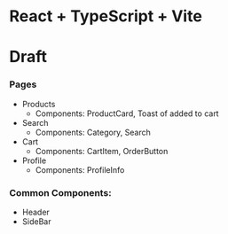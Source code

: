 # React + TypeScript + Vite


# Draft

### Pages

- Products
    - Components: ProductCard, Toast of added to cart
- Search
    - Components:  Category, Search 
- Cart
    - Components: CartItem, OrderButton              
- Profile
    - Components: ProfileInfo 

### Common Components:
- Header
- SideBar

